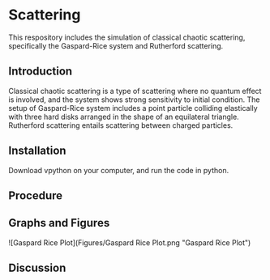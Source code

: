 # Scattering
This respository includes the simulation of classical chaotic scattering, specifically the Gaspard-Rice system and Rutherford scattering. 
## Introduction
Classical chaotic scattering is a type of scattering where no quantum effect is involved, and the system shows strong sensitivity to initial condition. The setup of  Gaspard-Rice system includes a point particle colliding elastically with three hard disks arranged in the shape of an equilateral triangle. Rutherford scattering entails scattering between charged particles. 
## Installation
Download vpython on your computer, and run the code in python.
## Procedure

## Graphs and Figures
![Gaspard Rice Plot](Figures/Gaspard Rice Plot.png "Gaspard Rice Plot")
## Discussion

